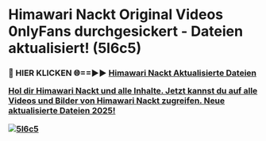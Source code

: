 # Himawari Nackt Original Videos 0nlyFans durchgesickert - Dateien aktualisiert! (5l6c5)

<h3>🔴 HIER KLICKEN 🌐==►► <a href="https://tinyurl.com/h6vf6nb8" rel="nofollow">Himawari Nackt Aktualisierte Dateien

Hol dir Himawari Nackt und alle Inhalte. Jetzt kannst du auf alle Videos und Bilder von Himawari Nackt zugreifen. Neue aktualisierte Dateien 2025!

[![5l6c5](https://i.imgur.com/sD4kR3V.gif)](https://tinyurl.com/h6vf6nb8)
